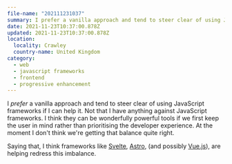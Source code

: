 ```yaml
---
file-name: "202111231037"
summary: I prefer a vanilla approach and tend to steer clear of using JavaScript frameworks if I can help it.
date: 2021-11-23T10:37:00.878Z
updated: 2021-11-23T10:37:00.878Z
location:
  locality: Crawley
  country-name: United Kingdom
category:
  - web
  - javascript frameworks
  - frontend
  - progressive enhancement
---
```


I *prefer* a vanilla approach and tend to steer clear of using JavaScript frameworks if I can help it. Not that I have anything against JavaScript frameworks. I think they can be wonderfully powerful tools if we first keep the user in mind rather than prioritising the developer experience. At the moment I don't think we're getting that balance quite right.

Saying that, I think frameworks like [Svelte](https://svelte.dev/), [Astro](https://astro.build/), (and possibly [Vue.js](https://vuejs.org/)), are helping redress this imbalance.
